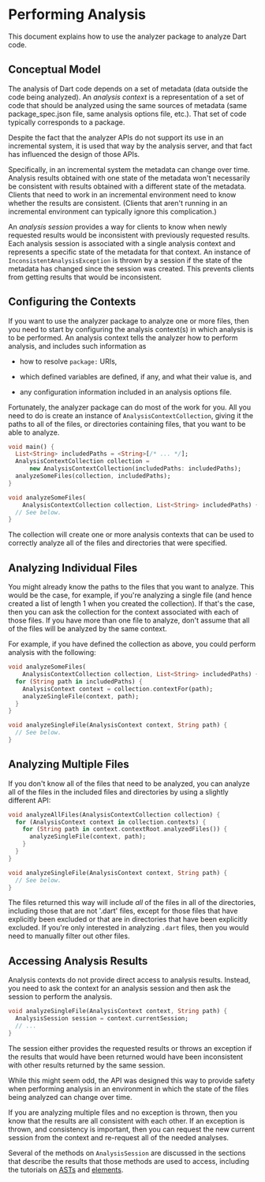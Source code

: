 # Performing Analysis

This document explains how to use the analyzer package to analyze Dart code.

## Conceptual Model

The analysis of Dart code depends on a set of metadata (data outside the code
being analyzed). An _analysis context_ is a representation of a set of code that
should be analyzed using the same sources of metadata (same package_spec.json
file, same analysis options file, etc.). That set of code typically corresponds
to a package.

Despite the fact that the analyzer APIs do not support its use in an incremental
system, it is used that way by the analysis server, and that fact has influenced
the design of those APIs.

Specifically, in an incremental system the metadata can change over time.
Analysis results obtained with one state of the metadata won't necessarily be
consistent with results obtained with a different state of the metadata. Clients
that need to work in an incremental environment need to know whether the results
are consistent. (Clients that aren't running in an incremental environment can
typically ignore this complication.)

An _analysis session_ provides a way for clients to know when newly requested
results would be inconsistent with previously requested results. Each analysis
session is associated with a single analysis context and represents a specific
state of the metadata for that context. An instance of
`InconsistentAnalysisException` is thrown by a session if the state of the
metadata has changed since the session was created. This prevents clients from
getting results that would be inconsistent.

## Configuring the Contexts

If you want to use the analyzer package to analyze one or more files, then you
need to start by configuring the analysis context(s) in which analysis is to be
performed. An analysis context tells the analyzer how to perform analysis, and
includes such information as

- how to resolve `package:` URIs,

- which defined variables are defined, if any, and what their value is, and

- any configuration information included in an analysis options file.

Fortunately, the analyzer package can do most of the work for you. All you need
to do is create an instance of `AnalysisContextCollection`, giving it the paths
to all of the files, or directories containing files, that you want to be able
to analyze.

```dart
void main() {
  List<String> includedPaths = <String>[/* ... */];
  AnalysisContextCollection collection =
      new AnalysisContextCollection(includedPaths: includedPaths);
  analyzeSomeFiles(collection, includedPaths);
}

void analyzeSomeFiles(
    AnalysisContextCollection collection, List<String> includedPaths) {
  // See below.
}
```

The collection will create one or more analysis contexts that can be used to
correctly analyze all of the files and directories that were specified.

## Analyzing Individual Files

You might already know the paths to the files that you want to analyze. This
would be the case, for example, if you're analyzing a single file (and hence
created a list of length 1 when you created the collection). If that's the case,
then you can ask the collection for the context associated with each of those
files. If you have more than one file to analyze, don't assume that all of the
files will be analyzed by the same context.

For example, if you have defined the collection as above, you could perform
analysis with the following:

```dart
void analyzeSomeFiles(
    AnalysisContextCollection collection, List<String> includedPaths) {
  for (String path in includedPaths) {
    AnalysisContext context = collection.contextFor(path);
    analyzeSingleFile(context, path);
  }
}

void analyzeSingleFile(AnalysisContext context, String path) {
  // See below.
}
```

## Analyzing Multiple Files

If you don't know all of the files that need to be analyzed, you can analyze
all of the files in the included files and directories by using a slightly
different API:

```dart
void analyzeAllFiles(AnalysisContextCollection collection) {
  for (AnalysisContext context in collection.contexts) {
    for (String path in context.contextRoot.analyzedFiles()) {
      analyzeSingleFile(context, path);
    }
  }
}

void analyzeSingleFile(AnalysisContext context, String path) {
  // See below.
}
```

The files returned this way will include _all_ of the files in all of the
directories, including those that are not '.dart' files, except for those files
that have explicitly been excluded or that are in directories that have been
explicitly excluded. If you're only interested in analyzing `.dart` files, then
you would need to manually filter out other files.

## Accessing Analysis Results

Analysis contexts do not provide direct access to analysis results. Instead, you
need to ask the context for an analysis session and then ask the session to
perform the analysis.

```dart
void analyzeSingleFile(AnalysisContext context, String path) {
  AnalysisSession session = context.currentSession;
  // ...
}
```

The session either provides the requested results or throws an exception if the
results that would have been returned would have been inconsistent with other
results returned by the same session.

While this might seem odd, the API was designed this way to provide safety when
performing analysis in an environment in which the state of the files being
analyzed can change over time.

If you are analyzing multiple files and no exception is thrown, then you know
that the results are all consistent with each other. If an exception is thrown,
and consistency is important, then you can request the new current session from
the context and re-request all of the needed analyses.

Several of the methods on `AnalysisSession` are discussed in the sections that
describe the results that those methods are used to access, including the
tutorials on [ASTs][ast] and [elements][element].

[ast]: ast.md
[element]: element.md
